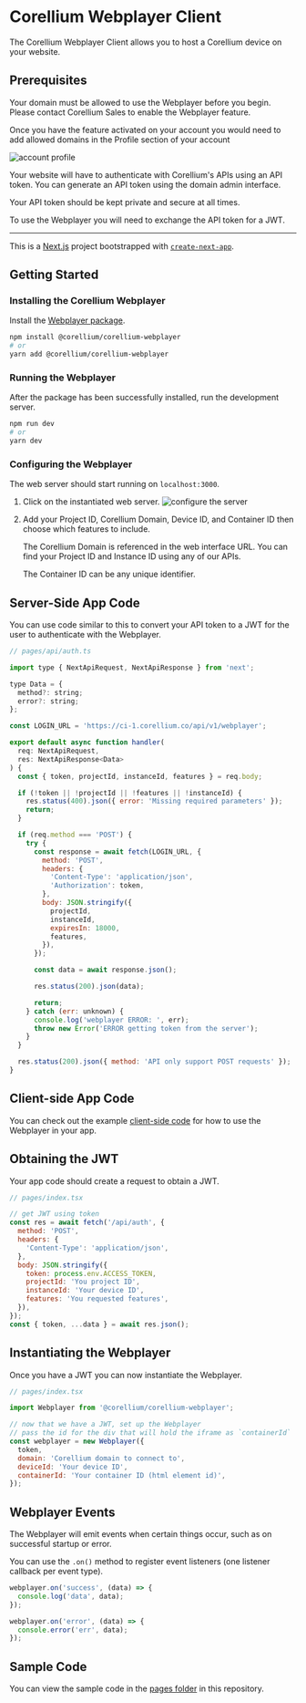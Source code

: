# Corellium Webplayer Client

The Corellium Webplayer Client allows you to host a Corellium device on your website.

## Prerequisites

Your domain must be allowed to use the Webplayer before you begin. Please contact
Corellium Sales to enable the Webplayer feature.

Once you have the feature activated on your account you would need to add allowed domains in the Profile section of your account

![account profile](public/domain-image.png)

Your website will have to authenticate with Corellium's APIs using an API token.
You can generate an API token using the domain admin interface.

Your API token should be kept private and secure at all times.

To use the Webplayer you will need to exchange the API token for a JWT.

---

This is a [Next.js](https://nextjs.org/) project bootstrapped with [`create-next-app`](https://github.com/vercel/next.js/tree/canary/packages/create-next-app).

## Getting Started

### Installing the Corellium Webplayer
Install the [Webplayer package](https://www.npmjs.com/package/@corellium/corellium-webplayer).

```bash
npm install @corellium/corellium-webplayer
# or
yarn add @corellium/corellium-webplayer
```

### Running the Webplayer

After the package has been successfully installed, run the development server.
```bash
npm run dev
# or
yarn dev
```

### Configuring the Webplayer

The web server should start running on `localhost:3000`.

1. Click on the instantiated web server.
    ![configure the server](public/configure-server.png)

2. Add your Project ID, Corellium Domain, Device ID, and Container ID then choose which features to include.
   
    The Corellium Domain is referenced in the web interface URL. You can find your Project ID and Instance ID using any of our APIs.

    The Container ID can be any unique identifier.

## Server-Side App Code

You can use code similar to this to convert your API token to a JWT for the user to authenticate with the Webplayer.

```js
// pages/api/auth.ts

import type { NextApiRequest, NextApiResponse } from 'next';

type Data = {
  method?: string;
  error?: string;
};

const LOGIN_URL = 'https://ci-1.corellium.co/api/v1/webplayer';

export default async function handler(
  req: NextApiRequest,
  res: NextApiResponse<Data>
) {
  const { token, projectId, instanceId, features } = req.body;

  if (!token || !projectId || !features || !instanceId) {
    res.status(400).json({ error: 'Missing required parameters' });
    return;
  }

  if (req.method === 'POST') {
    try {
      const response = await fetch(LOGIN_URL, {
        method: 'POST',
        headers: {
          'Content-Type': 'application/json',
          'Authorization': token,
        },
        body: JSON.stringify({
          projectId,
          instanceId,
          expiresIn: 18000,
          features,
        }),
      });

      const data = await response.json();

      res.status(200).json(data);

      return;
    } catch (err: unknown) {
      console.log('webplayer ERROR: ', err);
      throw new Error('ERROR getting token from the server');
    }
  }

  res.status(200).json({ method: 'API only support POST requests' });
}

```

## Client-side App Code

You can check out the example [client-side code](pages/index.tsx) for how to use the Webplayer in your app.

## Obtaining the JWT

Your app code should create a request to obtain a JWT.

```js
// pages/index.tsx

// get JWT using token
const res = await fetch('/api/auth', {
  method: 'POST',
  headers: {
    'Content-Type': 'application/json',
  },
  body: JSON.stringify({
    token: process.env.ACCESS_TOKEN,
    projectId: 'You project ID',
    instanceId: 'Your device ID',
    features: 'You requested features',
  }),
});
const { token, ...data } = await res.json();
```

## Instantiating the Webplayer

Once you have a JWT you can now instantiate the Webplayer.

```js
// pages/index.tsx

import Webplayer from '@corellium/corellium-webplayer';

// now that we have a JWT, set up the Webplayer
// pass the id for the div that will hold the iframe as `containerId`
const webplayer = new Webplayer({
  token,
  domain: 'Corellium domain to connect to',
  deviceId: 'Your device ID',
  containerId: 'Your container ID (html element id)',
});
```

## Webplayer Events

The Webplayer will emit events when certain things occur, such as on successful startup or error.

You can use the `.on()` method to register event listeners (one listener callback per event type).

```js
webplayer.on('success', (data) => {
  console.log('data', data);
});

webplayer.on('error', (data) => {
  console.error('err', data);
});
```

## Sample Code

You can view the sample code in the [pages folder](pages) in this repository.

